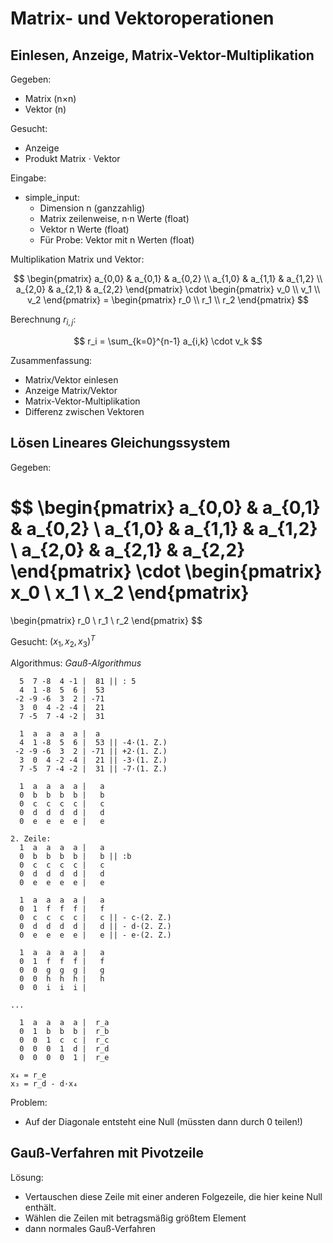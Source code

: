 # Matrix- und Vektoroperationen

## Einlesen, Anzeige, Matrix-Vektor-Multiplikation

Gegeben:
- Matrix (n×n)
- Vektor (n)

Gesucht:
- Anzeige
- Produkt Matrix · Vektor

Eingabe:
- simple_input:
  - Dimension n (ganzzahlig)
  - Matrix zeilenweise, n·n Werte (float)
  - Vektor n Werte (float)
  - Für Probe: Vektor mit n Werten (float)

Multiplikation Matrix und Vektor:

$$
\begin{pmatrix}
  a_{0,0} & a_{0,1} & a_{0,2} \\
  a_{1,0} & a_{1,1} & a_{1,2} \\
  a_{2,0} & a_{2,1} & a_{2,2}
\end{pmatrix} \cdot
\begin{pmatrix}
  v_0 \\ v_1 \\ v_2
\end{pmatrix} =
\begin{pmatrix}
  r_0 \\ r_1 \\ r_2
\end{pmatrix}
$$

Berechnung $r_{i,j}$:

$$
r_i = \sum_{k=0}^{n-1} a_{i,k} \cdot v_k
$$

Zusammenfassung:

- Matrix/Vektor einlesen
- Anzeige Matrix/Vektor
- Matrix-Vektor-Multiplikation
- Differenz zwischen Vektoren

## Lösen Lineares Gleichungssystem

Gegeben:

$$
\begin{pmatrix}
  a_{0,0} & a_{0,1} & a_{0,2} \\
  a_{1,0} & a_{1,1} & a_{1,2} \\
  a_{2,0} & a_{2,1} & a_{2,2}
\end{pmatrix} \cdot
\begin{pmatrix}
x_0 \\ x_1 \\ x_2
\end{pmatrix}
=
\begin{pmatrix}
r_0 \\ r_1 \\ r_2
\end{pmatrix}
$$

Gesucht: $(x_1, x_2, x_3)^T$

Algorithmus: *Gauß-Algorithmus*

~~~
  5  7 -8  4 -1 |  81 || : 5
  4  1 -8  5  6 |  53 
 -2 -9 -6  3  2 | -71
  3  0  4 -2 -4 |  21
  7 -5  7 -4 -2 |  31

  1  a  a  a  a |  a
  4  1 -8  5  6 |  53 || -4·(1. Z.) 
 -2 -9 -6  3  2 | -71 || +2·(1. Z.)
  3  0  4 -2 -4 |  21 || -3·(1. Z.)
  7 -5  7 -4 -2 |  31 || -7·(1. Z.)

  1  a  a  a  a |   a
  0  b  b  b  b |   b
  0  c  c  c  c |   c
  0  d  d  d  d |   d
  0  e  e  e  e |   e

2. Zeile:
  1  a  a  a  a |   a
  0  b  b  b  b |   b || :b
  0  c  c  c  c |   c
  0  d  d  d  d |   d
  0  e  e  e  e |   e

  1  a  a  a  a |   a
  0  1  f  f  f |   f
  0  c  c  c  c |   c || - c·(2. Z.)
  0  d  d  d  d |   d || - d·(2. Z.)
  0  e  e  e  e |   e || - e·(2. Z.)

  1  a  a  a  a |   a
  0  1  f  f  f |   f
  0  0  g  g  g |   g
  0  0  h  h  h |   h
  0  0  i  i  i |

...

  1  a  a  a  a |  r_a
  0  1  b  b  b |  r_b
  0  0  1  c  c |  r_c
  0  0  0  1  d |  r_d
  0  0  0  0  1 |  r_e

x₄ = r_e
x₃ = r_d - d·x₄
~~~

Problem:
- Auf der Diagonale entsteht eine Null (müssten dann durch 0 teilen!)

## Gauß-Verfahren mit Pivotzeile

Lösung:
- Vertauschen diese Zeile mit einer anderen Folgezeile, die hier keine Null
enthält.
- Wählen die Zeilen mit betragsmäßig größtem Element
- dann normales Gauß-Verfahren
